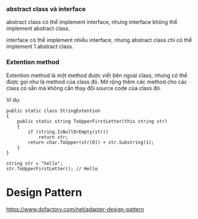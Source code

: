 ### abstract class và interface

abstract class có thể implement interface, nhưng interface không thể implement abstract class.

interface có thể implement nhiều interface, nhưng abstract class chỉ có thể implement 1 abstract class.


### Extention method

Extention method là một method được viết bên ngoài class, nhưng có thể được gọi như là method của class đó.
Mở rộng thêm các method cho các class có sẵn mà không cần thay đổi source code của class đó.

Ví dụ:

    public static class StringExtention
    {
        public static string ToUpperFirstLetter(this string str)
        {
            if (string.IsNullOrEmpty(str))
                return str;
            return char.ToUpper(str[0]) + str.Substring(1);
        }
    }

    string str = "hello";
    str.ToUpperFirstLetter(); // Hello


# Design Pattern
https://www.dofactory.com/net/adapter-design-pattern

